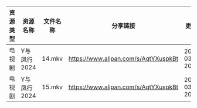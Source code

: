 | 资源类型 | 资源名称     | 文件名称   | 分享链接                                 | 更新时间                |
| ---- | -------- | ------ | ------------------------------------ | ------------------- |
| 电视剧  | Y与凤行2024 | 14.mkv | https://www.alipan.com/s/AqtYXuspkBt | 2024-03-25 20:56:06 |
| 电视剧  | Y与凤行2024 | 15.mkv | https://www.alipan.com/s/AqtYXuspkBt | 2024-03-25 20:56:05 |
